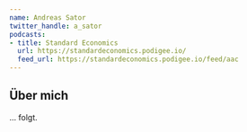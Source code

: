 ```yaml
---
name: Andreas Sator
twitter_handle: a_sator
podcasts:
- title: Standard Economics
  url: https://standardeconomics.podigee.io/
  feed_url: https://standardeconomics.podigee.io/feed/aac
---
```


## Über mich

... folgt.